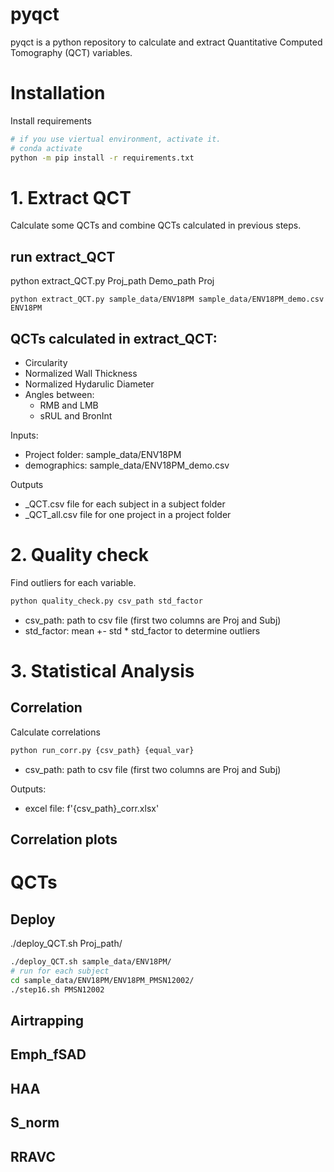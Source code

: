 # pyqct
pyqct is a python repository to calculate and extract Quantitative Computed Tomography (QCT) variables. 

# Installation
Install requirements
```bash
# if you use viertual environment, activate it. 
# conda activate
python -m pip install -r requirements.txt 
```


# 1. Extract QCT
Calculate some QCTs and combine QCTs calculated in previous steps.
## run extract_QCT
python extract_QCT.py Proj_path Demo_path Proj
```
python extract_QCT.py sample_data/ENV18PM sample_data/ENV18PM_demo.csv ENV18PM
```

## QCTs calculated in extract_QCT:
- Circularity
- Normalized Wall Thickness
- Normalized Hydarulic Diameter
- Angles between:
  - RMB and LMB
  - sRUL and BronInt


Inputs:
- Project folder: sample_data/ENV18PM
- demographics: sample_data/ENV18PM_demo.csv


Outputs 
- _QCT.csv file for each subject in a subject folder
- _QCT_all.csv file for one project in a project folder

# 2. Quality check 
Find outliers for each variable.
```bash
python quality_check.py csv_path std_factor
```
- csv_path: path to csv file (first two columns are Proj and Subj)
- std_factor: mean +- std * std_factor to determine outliers

# 3. Statistical Analysis

## Correlation
Calculate correlations
```bash
python run_corr.py {csv_path} {equal_var}
```
- csv_path: path to csv file (first two columns are Proj and Subj)

Outputs:
- excel file: f'{csv_path}_corr.xlsx'

## Correlation plots


# QCTs

## Deploy
./deploy_QCT.sh Proj_path/
```bash
./deploy_QCT.sh sample_data/ENV18PM/
# run for each subject
cd sample_data/ENV18PM/ENV18PM_PMSN12002/
./step16.sh PMSN12002
```
## Airtrapping

## Emph_fSAD

## HAA

## S_norm

## RRAVC


